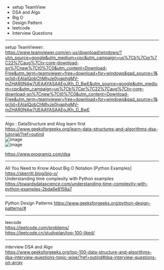 * setup TeamView
* DSA and Algo
* Big O
* Design Pattern  
* leetcode 
* Interview Questions

-----  
setup TeamViewer:  
https://www.teamviewer.com/en-us/download/windows/?utm_source=google&utm_medium=cpc&utm_campaign=us%7Cb%7Cpr%7C22%7Caug%7Ctv-core-download-sn%7Cnew%7Ct0%7C0&utm_content=Download-Free&utm_term=teamviewer+free+download+for+windows&gad_source=1&gclid=EAIaIQobChMIyJe0jvaphgMV-mZHAR0N4w7UEAAYASAAEgJKh_D_BwE&utm_source=google&utm_medium=cpc&utm_campaign=us%7Cb%7Cpr%7C22%7Caug%7Ctv-core-download-sn%7Cnew%7Ct0%7C0&utm_content=Download-Free&utm_term=teamviewer+free+download+for+windows&gad_source=1&gclid=EAIaIQobChMIyJe0jvaphgMV-mZHAR0N4w7UEAAYASAAEgJKh_D_BwE   

-----
Algo  : DataStructure and Alog learn first  https://www.geeksforgeeks.org/learn-data-structures-and-algorithms-dsa-tutorial/?ref=outind  
![image](https://github.com/GinChoYen/Anthony/assets/22329486/931cfa91-590f-4684-becd-117d71198735)    
![image](https://github.com/GinChoYen/Anthony/assets/22329486/dc775339-68e2-4caa-a57f-456801db9c2d)  

https://www.programiz.com/dsa   

-----
All You Need to Know About Big O Notation [Python Examples]  https://skerritt.blog/big-o/   
Understanding time complexity with Python examples  https://towardsdatascience.com/understanding-time-complexity-with-python-examples-2bda6e8158a7  

-----
Python Design Patterns  https://www.geeksforgeeks.org/python-design-patterns/#  

-----
leecode  
https://leetcode.com/problems/  
https://leetcode.cn/studyplan/top-100-liked/  

-----
interview DSA and Algo  
https://www.geeksforgeeks.org/top-100-data-structure-and-algorithms-dsa-interview-questions-topic-wise/?ref=outind#dsa-interview-questions-on-array   


